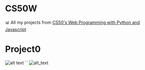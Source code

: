 # CS50W
:bar_chart: All my projects from [CS50's Web Programming with Python and Javascript](https://courses.edx.org/courses/course-v1:HarvardX+CS50W+Web/course/)

# Project0
![alt text](https://github.com/Mvrs/CS50W/blob/master/project0-screenshots/homeLandScape.png)
``
![alt_text](https://github.com/Mvrs/CS50W/blob/master/project0-screenshots/constructionHome.png)
